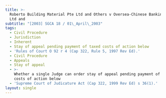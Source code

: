 ```yaml
---
title: >-
  Roberto Building Material Pte Ltd and Others v Oversea-Chinese Banking Corp
  Ltd and
subtitle: "[2003] SGCA 18 / 01\_April\_2003"
tags:
  - Civil Procedure
  - Jurisdiction
  - Inherent
  - Stay of appeal pending payment of taxed costs of action below
  - 'Rules of Court O 92 r 4 (Cap 322, Rule 5, 1997 Rev Ed).'
  - Civil Procedure
  - Appeals
  - Stay of appeal
  - >-
    Whether a single Judge can order stay of appeal pending payment of taxed
    costs of action below
  - 'Supreme Court of Judicature Act (Cap 322, 1999 Rev Ed) s 36(1).'
layout: single
---
```


